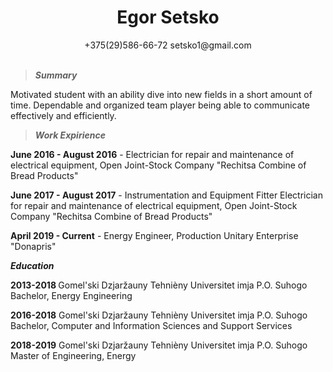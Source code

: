 # <center> Egor Setsko </center>

<center>+375(29)586-66-72 setsko1@gmail.com </center>

<br>


> <strong> <em> Summary </em></strong>

Motivated student with an ability dive into new fields in a short amount of time.
Dependable and organized team player being able to communicate effectively and efficiently.


><strong> <em> Work Expirience </em></strong>

<b>June 2016 - August 2016</b> - Electrician for repair and maintenance of electrical equipment,   Open Joint-Stock Company "Rechitsa Combine of Bread Products"

<b>June 2017 - August 2017</b> - Instrumentation and Equipment Fitter Electrician for repair and maintenance of electrical equipment,   Open Joint-Stock Company "Rechitsa Combine of Bread Products"

<b>April 2019 - Current</b> - Energy Engineer, Production Unitary Enterprise "Donapris"

 <strong> <em> Education </em></strong>

<b>2013-2018 </b>
     Gomel'ski Dzjaržauny Tehnièny Universitet imja P.O. Suhogo
     Bachelor, Energy Engineering
     
<b>2016-2018</b>
     Gomel'ski Dzjaržauny Tehnièny Universitet imja P.O. Suhogo
     Bachelor, Computer and Information Sciences and Support Services

<b>2018-2019</b>
     Gomel'ski Dzjaržauny Tehnièny Universitet imja P.O. Suhogo
     Master of Engineering, Energy
